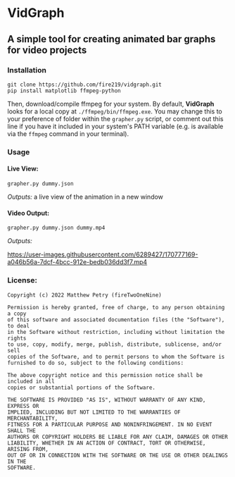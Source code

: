 # VidGraph
## A simple tool for creating animated bar graphs for video projects

### Installation
```
git clone https://github.com/fire219/vidgraph.git
pip install matplotlib ffmpeg-python
```
Then, download/compile ffmpeg for your system. By default, **VidGraph** looks for a local copy at `./ffmpeg/bin/ffmpeg.exe`. You may change this to your preference of folder within the `grapher.py` script, or comment out this line if you have it included in your system\'s PATH variable (e.g. is available via the `ffmpeg` command in your terminal).

### Usage

#### Live View:
`grapher.py dummy.json`

*Outputs:* a live view of the animation in a new window

#### Video Output:
`grapher.py dummy.json dummy.mp4`

*Outputs:* 

https://user-images.githubusercontent.com/6289427/170777169-a046b56a-7dcf-4bcc-912e-bedb036dd3f7.mp4

### License:
```
Copyright (c) 2022 Matthew Petry (fireTwoOneNine)

Permission is hereby granted, free of charge, to any person obtaining a copy
of this software and associated documentation files (the "Software"), to deal
in the Software without restriction, including without limitation the rights
to use, copy, modify, merge, publish, distribute, sublicense, and/or sell
copies of the Software, and to permit persons to whom the Software is
furnished to do so, subject to the following conditions:

The above copyright notice and this permission notice shall be included in all
copies or substantial portions of the Software.

THE SOFTWARE IS PROVIDED "AS IS", WITHOUT WARRANTY OF ANY KIND, EXPRESS OR
IMPLIED, INCLUDING BUT NOT LIMITED TO THE WARRANTIES OF MERCHANTABILITY,
FITNESS FOR A PARTICULAR PURPOSE AND NONINFRINGEMENT. IN NO EVENT SHALL THE
AUTHORS OR COPYRIGHT HOLDERS BE LIABLE FOR ANY CLAIM, DAMAGES OR OTHER
LIABILITY, WHETHER IN AN ACTION OF CONTRACT, TORT OR OTHERWISE, ARISING FROM,
OUT OF OR IN CONNECTION WITH THE SOFTWARE OR THE USE OR OTHER DEALINGS IN THE
SOFTWARE.
```
